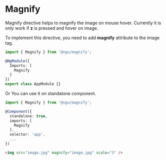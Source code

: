 # Magnify

Magnify directive helps to magnify the image on mouse hover. Currently it is only work if **z** is pressed and hover on image.

To implement this directive, you need to add **magnify** attribute to the image tag.

```ts
import { Magnify } from '@ngu/magnify';

@NgModule({
  Imports: [
    Magnify
  ]
})
export class AppModule {}
```

Or You can use it on standalone component.
```ts
import { Magnify } from '@ngu/magnify';

@Component({
  standalone: true,
  imports: [
    Magnify
  ],
  selector: 'app',
  ...
})
```

```html
<img src="image.jpg" magnify="image.jpg" scale="3" />
```
